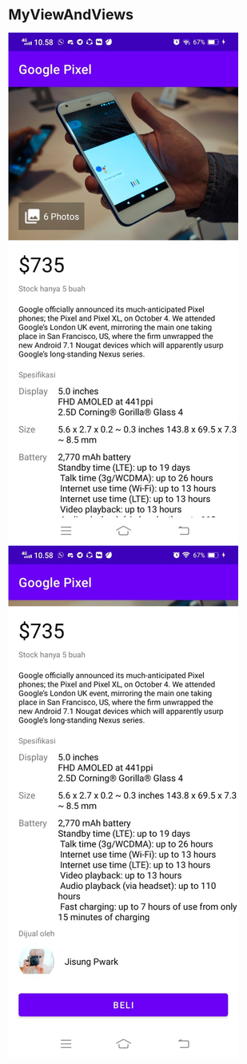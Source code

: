 # MyViewAndViews

![Alt Text](https://github.com/29rpl4aulfeb/MyViewAndViews/blob/master/view1.jpeg)
![Alt Text](https://github.com/29rpl4aulfeb/MyViewAndViews/blob/master/view2.jpeg)
